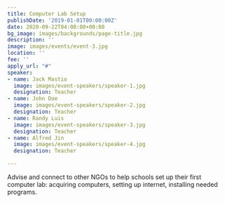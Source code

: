 ```yaml
---
title: Computer Lab Setup
publishDate: '2019-01-01T00:00:00Z'
date: 2020-09-22T04:00:00+00:00
bg_image: images/backgrounds/page-title.jpg
description: ''
image: images/events/event-3.jpg
location: ''
fee: ''
apply_url: "#"
speaker:
- name: Jack Mastio
  image: images/event-speakers/speaker-1.jpg
  designation: Teacher
- name: John Doe
  image: images/event-speakers/speaker-2.jpg
  designation: Teacher
- name: Randy Luis
  image: images/event-speakers/speaker-3.jpg
  designation: Teacher
- name: Alfred Jin
  image: images/event-speakers/speaker-4.jpg
  designation: Teacher

---
```

Advise and connect to other NGOs to help schools set up their first computer lab: acquiring computers, setting up internet, installing needed programs.